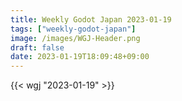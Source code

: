 ```yaml
---
title: Weekly Godot Japan 2023-01-19
tags: ["weekly-godot-japan"]
image: /images/WGJ-Header.png
draft: false
date: 2023-01-19T18:09:48+09:00
---
```


{{< wgj "2023-01-19" >}}
